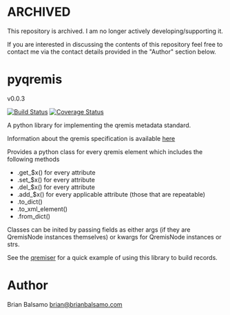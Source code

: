 # ARCHIVED

This repository is archived. I am no longer actively developing/supporting it.

If you are interested in discussing the contents of this repository feel free to contact me
via the contact details provided in the "Author" section below.

# pyqremis

v0.0.3

[![Build Status](https://travis-ci.org/bnbalsamo/pyqremis.svg?branch=master)](https://travis-ci.org/bnbalsamo/pyqremis) [![Coverage Status](https://coveralls.io/repos/github/bnbalsamo/pyqremis/badge.svg?branch=master)](https://coveralls.io/github/bnbalsamo/pyqremis?branch=master)

A python library for implementing the qremis metadata standard.


Information about the qremis specification is available [here](https://github.com/bnbalsamo/qremis)

Provides a python class for every qremis element which includes the following methods

- .get\_$x() for every attribute
- .set\_$x() for every attribute
- .del\_$x() for every attribute
- .add\_$x() for every applicable attribute (those that are repeatable)
- .to_dict()
- .to_xml_element()
- .from_dict()

Classes can be inited by passing fields as either args (if they are QremisNode instances themselves) or kwargs for QremisNode instances or strs.

See the [qremiser](https://github.com/bnbalsamo/qremiser) for a quick example of using this library to build records.


# Author
Brian Balsamo <brian@brianbalsamo.com>
